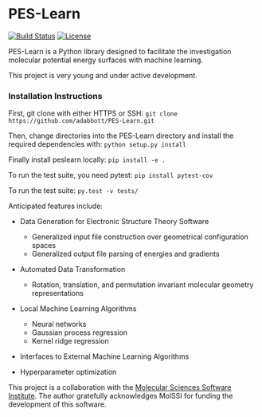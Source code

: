 # PES-Learn
[![Build Status](https://travis-ci.org/CCQC/PES-Learn.svg?branch=master)](https://travis-ci.org/CCQC/PES-Learn)
[![License](https://img.shields.io/badge/License-BSD%203--Clause-blue.svg)](https://opensource.org/licenses/BSD-3-Clause)


PES-Learn is a Python library designed to facilitate the investigation molecular potential energy surfaces with machine learning.

This project is very young and under active development.

### Installation Instructions ### 
First, git clone with either HTTPS or SSH: `git clone https://github.com/adabbott/PES-Learn.git`

Then, change directories into the PES-Learn directory and install the required dependencies with: `python setup.py install`

Finally install peslearn locally: `pip install -e .` 

To run the test suite, you need pytest: `pip install pytest-cov` 

To run the test suite: `py.test -v tests/`



Anticipated features include:

* Data Generation for Electronic Structure Theory Software
    * Generalized input file construction over geometrical configuration spaces
    * Generalized output file parsing of energies and gradients 

* Automated Data Transformation  
    * Rotation, translation, and permutation invariant molecular geometry representations

* Local Machine Learning Algorithms
    * Neural networks 
    * Gaussian process regression
    * Kernel ridge regression

* Interfaces to External Machine Learning Algorithms

* Hyperparameter optimization


This project is a collaboration with the [Molecular Sciences Software Institute](http://molssi.org).
The author gratefully acknowledges MolSSI for funding the development of this software.
